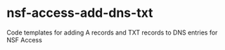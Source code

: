 # nsf-access-add-dns-txt

Code templates for adding A records and TXT records to DNS entries for NSF Access 

